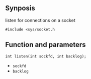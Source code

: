 ## Synposis

listen for connections on a socket

`#include <sys/socket.h`
## Function and parameters

`int listen(int sockfd, int backlog);`

- `sockfd` 
- `backlog` 